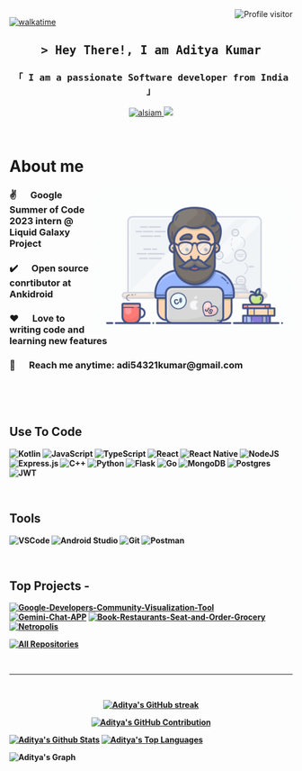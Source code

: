 

<a href="https://komarev.com/ghpvc/?username=soCallmeAdityaKumar">
  <img align="right" src="https://komarev.com/ghpvc/?username=soCallmeAdityaKumar&label=Visitors&color=0e75b6&style=flat" alt="Profile visitor" />
</a>


[![walkatime](https://wakatime.com/badge/user/eebb3dd8-d9b2-40de-9b88-6fd6cac99dbc.svg)](https://wakatime.com/@eebb3dd8-d9b2-40de-9b88-6fd6cac99dbc)

<!-- Intro  -->
<h2 align="center">
        <samp>&gt; Hey There!, I am
                <b><a target="_blank">Aditya Kumar</a></b>
        </samp>
</h2>


<h3 align="center"> 
  <samp>
    「 I am a passionate Software developer from <b>India</b> 」
    <br/>
  </samp>
</h3>

<p align="center">
 <a href="https://linkedin.com/in/al-siam](https://www.linkedin.com/in/aditya-kumar-86a039227/" target="_blank">
  <img src="https://img.shields.io/badge/LinkedIn-0077B5?style=for-the-badge&logo=linkedin&logoColor=white" alt="alsiam"/>
 </a>
 <!-- <a href="https://dev.to/alsiam" target="_blank">
  <img src="https://img.shields.io/badge/dev.to-0A0A0A?style=for-the-badge&logo=dev.to&logoColor=white" alt="alsiam" />
 </a> -->
 <a href="https://twitter.com/adi54321kumar" target="_blank">
  <img src="https://img.shields.io/badge/Twitter-1DA1F2?style=for-the-badge&logo=twitter&logoColor=white" />
 </a>
</p>
<br />

<!-- About Section -->
 # About me
 
<p>
 <img align="right" width="350" src="/assets/programmer.gif" alt="Coding gif" />
  
 <h3>✌️ &emsp; <b>Google Summer of Code 2023 intern<b> @ Liquid Galaxy Project <br/></h3>
 <h3>✔️ &emsp; Open source conrtibutor at <b>Ankidroid<b><br/></h3>
 <h3>❤️ &emsp; Love to writing code and learning new features<br/></h3>
 <h3>📧 &emsp; Reach me anytime: adi54321kumar@gmail.com<br/></h3>

</p>

<br/>
<br/>
<br/>

## Use To Code

![Kotlin](https://img.shields.io/badge/kotlin-%237F52FF.svg?style=for-the-badge&logo=kotlin&logoColor=white)
![JavaScript](https://img.shields.io/badge/javascript-%23323330.svg?style=for-the-badge&logo=javascript&logoColor=%23F7DF1E)
![TypeScript](https://img.shields.io/badge/typescript-%23007ACC.svg?style=for-the-badge&logo=typescript&logoColor=white)
![React](https://img.shields.io/badge/react-%2320232a.svg?style=for-the-badge&logo=react&logoColor=%2361DAFB)
![React Native](https://img.shields.io/badge/react_native-%2320232a.svg?style=for-the-badge&logo=react&logoColor=%2361DAFB)
![NodeJS](https://img.shields.io/badge/node.js-6DA55F?style=for-the-badge&logo=node.js&logoColor=white)
![Express.js](https://img.shields.io/badge/express.js-%23404d59.svg?style=for-the-badge&logo=express&logoColor=%2361DAFB)
![C++](https://img.shields.io/badge/c++-%2300599C.svg?style=for-the-badge&logo=c%2B%2B&logoColor=white)
![Python](https://img.shields.io/badge/python-3670A0?style=for-the-badge&logo=python&logoColor=ffdd54)
![Flask](https://img.shields.io/badge/flask-%23000.svg?style=for-the-badge&logo=flask&logoColor=white)
![Go](https://img.shields.io/badge/go-%2300ADD8.svg?style=for-the-badge&logo=go&logoColor=white)
![MongoDB](https://img.shields.io/badge/MongoDB-4EA94B?style=for-the-badge&logo=mongodb&logoColor=white)
![Postgres](https://img.shields.io/badge/postgres-%23316192.svg?style=for-the-badge&logo=postgresql&logoColor=white)
![JWT](https://img.shields.io/badge/JWT-black?style=for-the-badge&logo=JSON%20web%20tokens)

<br/>

## Tools 

![VSCode](https://img.shields.io/badge/Visual_Studio-0078d7?style=for-the-badge&logo=visual%20studio&logoColor=white)
![Android Studio](https://img.shields.io/badge/android%20studio-346ac1?style=for-the-badge&logo=android%20studio&logoColor=white)
![Git](https://img.shields.io/badge/Git-F05032?style=for-the-badge&logo=git&logoColor=white)
![Postman](https://img.shields.io/badge/Postman-FF6C37?style=for-the-badge&logo=postman&logoColor=white)

<br/>


## Top Projects -
[![Google-Developers-Community-Visualization-Tool](https://github-readme-stats.vercel.app/api/pin/?username=soCallmeAdityaKumar&repo=Google-Developers-Community-Visualization-Tool&border_color=7F3FBF&bg_color=0D1117&title_color=C9D1D9&text_color=8B949E&icon_color=7F3FBF)](https://github.com/soCallmeAdityaKumar/Google-Developers-Community-Visualization-Tool)
[![Gemini-Chat-APP](https://github-readme-stats.vercel.app/api/pin/?username=soCallmeAdityaKumar&repo=Gemini-Chat-APP&border_color=7F3FBF&bg_color=0D1117&title_color=C9D1D9&text_color=8B949E&icon_color=7F3FBF)](https://github.com/soCallmeAdityaKumar/Gemini-Chat-APP)
[![Book-Restaurants-Seat-and-Order-Grocery](https://github-readme-stats.vercel.app/api/pin/?username=soCallmeAdityaKumar&repo=Book-Restaurants-Seat-and-Order-Grocery&border_color=7F3FBF&bg_color=0D1117&title_color=C9D1D9&text_color=8B949E&icon_color=7F3FBF)](https://github.com/soCallmeAdityaKumar/Gemini-Chat-APP)
[![Netropolis](https://github-readme-stats.vercel.app/api/pin/?username=soCallmeAdityaKumar&repo=Netropolis&border_color=7F3FBF&bg_color=0D1117&title_color=C9D1D9&text_color=8B949E&icon_color=7F3FBF)](https://github.com/soCallmeAdityaKumar/Gemini-Chat-APP)
<!--[![Netropolis](https://github-readme-stats.vercel.app/api/pin/?username=soCallmeAdityaKumar&repo=Netropolis&border_color=7F3FBF&bg_color=0D1117&title_color=C9D1D9&text_color=8B949E&icon_color=7F3FBF)](https://github.com/soCallmeAdityaKumar/Netropolis)
-->
<p align="left">
  <a href="https://github.com/soCallmeAdityaKumar?tab=repositories" target="_blank"><img alt="All Repositories" title="All Repositories" src="https://img.shields.io/badge/-All%20Repos-2962FF?style=for-the-badge&logo=koding&logoColor=white"/></a>
</p>

<br/>
<hr/>
<br/>

<p align="center">
  <a href="https://github.com/soCallmeAdityaKumar">
    <img src="https://github-readme-streak-stats.herokuapp.com/?user=soCallmeAdityaKumar&theme=radical&border=7F3FBF&background=0D1117" alt="Aditya's GitHub streak"/>
  </a>
</p>

<p align="center">
  <a href="https://github.com/soCallmeAdityaKumar">
    <img src="https://github-profile-summary-cards.vercel.app/api/cards/profile-details?username=soCallmeAdityaKumar&theme=radical" alt="Aditya's GitHub Contribution"/>
  </a>
</p>

<a> 
    <a href="https://github.com/soCallmeAdityaKumar"><img alt="Aditya's Github Stats" src="https://denvercoder1-github-readme-stats.vercel.app/api?username=soCallmeAdityaKumar&show_icons=true&count_private=true&theme=react&border_color=7F3FBF&bg_color=0D1117&title_color=F85D7F&icon_color=F8D866" height="192px" width="49.5%"/></a>
  <a href="https://github.com/soCallmeAdityaKumar"><img alt="Aditya's Top Languages" src="https://denvercoder1-github-readme-stats.vercel.app/api/top-langs/?username=soCallmeAdityaKumar&langs_count=8&layout=compact&theme=react&border_color=7F3FBF&bg_color=0D1117&title_color=F85D7F&icon_color=F8D866" height="192px" width="49.5%"/></a>
  <br/>
</a>


![Aditya's Graph](https://github-readme-activity-graph.vercel.app/graph?username=soCallmeAdityaKumar&custom_title=Aditya's%20GitHub%20Activity%20Graph&bg_color=0D1117&color=7F3FBF&line=7F3FBF&point=7F3FBF&area_color=FFFFFF&title_color=FFFFFF&area=true)